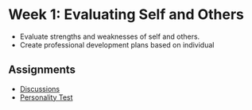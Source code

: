 # Week 1: Evaluating Self and Others

- Evaluate strengths and weaknesses of self and others.
- Create professional development plans based on individual

## Assignments

- [Discussions](Discussions.md)
- [Personality Test](DiSC_PersonalityTest.pdf)
